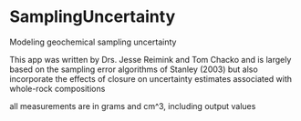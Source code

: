 # SamplingUncertainty
Modeling geochemical sampling uncertainty

This app was written by
Drs. Jesse Reimink and Tom Chacko
and is largely based on the sampling error algorithms of
Stanley (2003) but also incorporate the effects of closure on
uncertainty estimates associated with whole-rock compositions

all measurements are in grams and cm^3, including output values

